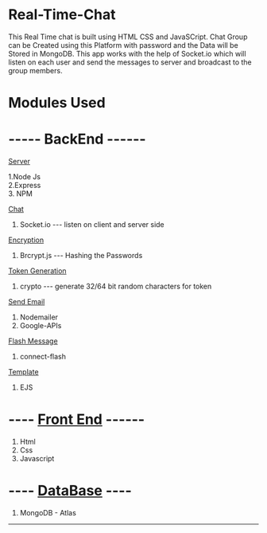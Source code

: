 # Real-Time-Chat

This Real Time chat is built using HTML CSS and JavaSCript. Chat Group can be Created using this Platform with password and the Data will be Stored in MongoDB. This app works with the 
help of Socket.io which will listen on each user and send the messages to server and broadcast to the group members.

# Modules Used

# ----- BackEnd ------

<ins>Server</ins>  

1.Node Js  
2.Express  
3. NPM  

<ins>Chat</ins>  
1. Socket.io --- listen on client and server side


<ins>Encryption</ins>  
1. Brcrypt.js --- Hashing the Passwords


<ins>Token Generation</ins>  
1. crypto --- generate 32/64 bit random characters for token

<ins>Send Email</ins>  
1. Nodemailer  
2. Google-APIs  

<ins>Flash Message</ins>  
1. connect-flash  

<ins>Template</ins>  
1. EJS  

# ---- <ins>Front End</ins> ------  
1. Html  
2. Css  
3. Javascript  

# ---- <ins>DataBase</ins> ----  

1. MongoDB - Atlas  


---
